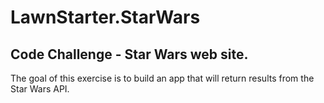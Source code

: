 # LawnStarter.StarWars
## Code Challenge - Star Wars web site.

The goal of this exercise is to build an app that will return results from the Star Wars API.

